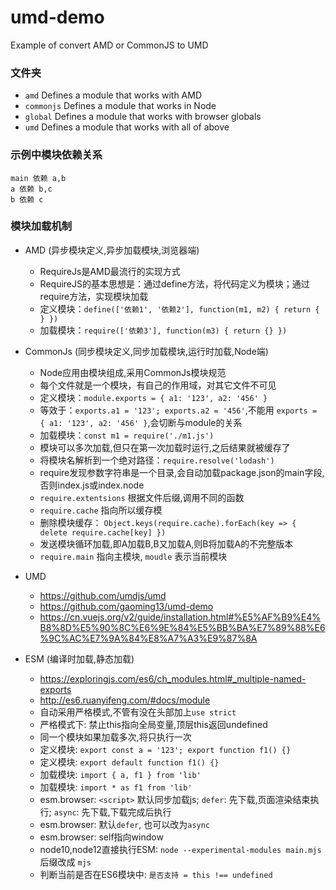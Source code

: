 # umd-demo
Example of convert AMD or CommonJS to UMD

### 文件夹

- `amd` Defines a module that works with AMD
- `commonjs` Defines a module that works in Node
- `global` Defines a module that works with browser globals
- `umd` Defines a module that works with all of above

### 示例中模块依赖关系

```
main 依赖 a,b
a 依赖 b,c
b 依赖 c
```

### 模块加载机制

- AMD (异步模块定义,异步加载模块,浏览器端)
  - RequireJs是AMD最流行的实现方式
  - RequireJS的基本思想是：通过define方法，将代码定义为模块；通过require方法，实现模块加载
  - 定义模块：`define(['依赖1', '依赖2'], function(m1, m2) { return { } })`
  - 加载模块：`require(['依赖3'], function(m3) { return {} })`
- CommonJs (同步模块定义,同步加载模块,运行时加载,Node端)
  - Node应用由模块组成,采用CommonJs模块规范
  - 每个文件就是一个模块，有自己的作用域，对其它文件不可见
  - 定义模块：`module.exports = { a1: '123', a2: '456' }`
  - 等效于：`exports.a1 = '123'; exports.a2 = '456'`,不能用 `exports = { a1: '123', a2: '456' }`,会切断与module的关系
  - 加载模块：`const m1 = require('./m1.js')`
  - 模块可以多次加载,但只在第一次加载时运行,之后结果就被缓存了
  - 将模块名解析到一个绝对路径：`require.resolve('lodash')`
  - require发现参数字符串是一个目录,会自动加载package.json的main字段,否则index.js或index.node
  - `require.extentsions` 根据文件后缀,调用不同的函数
  - `require.cache` 指向所以缓存模
  - 删除模块缓存： `Object.keys(require.cache).forEach(key => { delete require.cache[key] })`
  - 发送模块循环加载,即A加载B,B又加载A,则B将加载A的不完整版本
  - `require.main` 指向主模块, `moudle` 表示当前模块
- UMD
  - https://github.com/umdjs/umd
  - https://github.com/gaoming13/umd-demo
  - https://cn.vuejs.org/v2/guide/installation.html#%E5%AF%B9%E4%B8%8D%E5%90%8C%E6%9E%84%E5%BB%BA%E7%89%88%E6%9C%AC%E7%9A%84%E8%A7%A3%E9%87%8A

- ESM (编译时加载,静态加载)
  - https://exploringjs.com/es6/ch_modules.html#_multiple-named-exports
  - http://es6.ruanyifeng.com/#docs/module
  - 自动采用严格模式,不管有没在头部加上`use strict`
  - 严格模式下: 禁止this指向全局变量,顶层this返回undefined
  - 同一个模块如果加载多次,将只执行一次
  - 定义模块: `export const a = '123'; export function f1() {}`
  - 定义模块: `export default function f1() {}`
  - 加载模块: `import { a, f1 } from 'lib'`
  - 加载模块: `import * as f1 from 'lib'`
  - esm.browser: `<script>` 默认同步加载js; `defer`: 先下载,页面渲染结束执行; `async`: 先下载,下载完成后执行
  - esm.browser: 默认`defer`, 也可以改为`async`
  - esm.browser: self指向window
  - node10,node12直接执行ESM: `node --experimental-modules main.mjs` 后缀改成 `mjs`
  - 判断当前是否在ES6模块中: `是否支持 = this !== undefined`